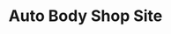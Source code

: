 ---
title: Auto Body Shop Site
category: Web design
description: The client needed an online presence for his auto body/painting shop. Many potential customerswould have been lost had this website not been created.    
gif: "../../assets/portfolio-cosmeticaautotm.gif"
coverPhoto: "../../assets/portfolio-cosmeticaautotm.webp"
---